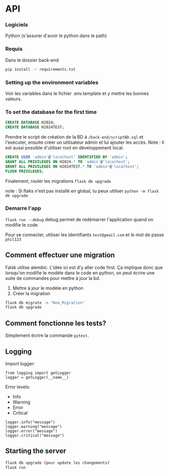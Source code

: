 # API

### Logiciels

Python (s'assurer d'avoir le python dans le path)

### Requis

Dans le dossier back-end

```bash
pip install -r requirements.txt
```

### Setting up the environment variables

Voir les variables dans le fichier .env.template et y mettre les bonnes valeurs.

### To set the database for the first time

```sql
CREATE DATABASE H2024;
CREATE DATABASE H2024TEST;
```

Prendre le script de création de la BD à `/back-end/scriptBD.sql` et l'exécuter, ensuite créer un utilisateur admin et lui ajouter les accès.
Note : Il est aussi possible d'utiliser root en développement local.

```sql
CREATE USER 'admin'@'localhost' IDENTIFIED BY 'admin';
GRANT ALL PRIVILEGES ON H2024.* TO 'admin'@'localhost';
GRANT ALL PRIVILEGES ON H2024TEST.* TO 'admin'@'localhost';
FLUSH PRIVILEGES;
```

Finalement, rouler les migrations
`flask db upgrade`

note : Si flaks n'est pas installé en global, tu peux utiliser
`python -m flask db upgrade`

### Demarre l'app

`flask run --debug` debug permet de redémarrer l'application quand on modifie le code.

Pour se connecter, utiliser les identifiants `test@gmail.com` et le mot de passe `phil123`

## Comment effectuer une migration

Falsk utilise alembic. L'idée ici est d'y aller code first. Ça implique donc que lorsqu'on modifie le modèle dans le code en python, on peut écrire une suite de commandes pour mettre à jour la bd.

1. Mettre à jour le modèle en python
2. Créer la migration

```bash
flask db migrate -m "Nom_Migration"
flask db upgrade
```

## Comment fonctionne les tests?

Simplement écrire la commande `pytest`.

## Logging

Import logger:

```
from logging import getLogger
logger = getLogger(__name__)
```

Error levels:

- Info
- Warning
- Error
- Critical

```
logger.info("message")
logger.warning("message")
logger.error("message")
logger.critical("message")
```

## Starting the server

```bash
flask db upgrade (pour update les changements)
flask run
```
